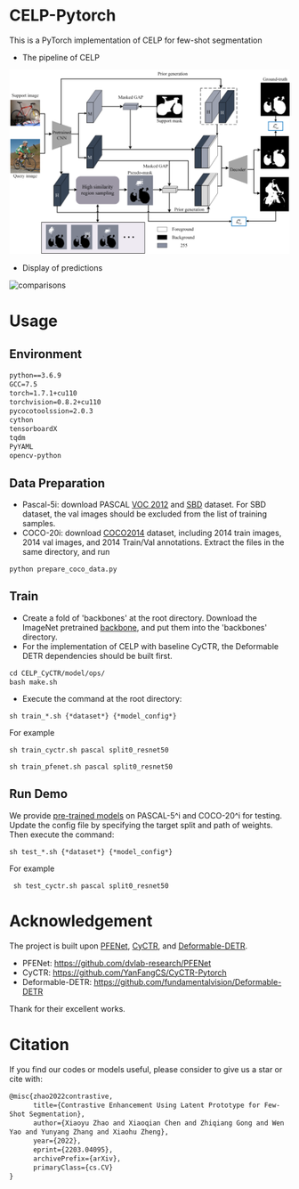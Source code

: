 # CELP-Pytorch
This is a PyTorch implementation of CELP for few-shot segmentation

- The pipeline of CELP

![pipline](images/pipline.png)

- Display of predictions

![comparisons](images/comparisons.png)

# Usage

## Environment

```shell
python==3.6.9
GCC=7.5
torch=1.7.1+cu110
torchvision=0.8.2+cu110
pycocotoolssion=2.0.3
cython
tensorboardX
tqdm
PyYAML
opencv-python
```

## Data Preparation

- Pascal-5i: download PASCAL [VOC 2012](http://host.robots.ox.ac.uk/pascal/VOC/voc2012/) and [SBD](http://home.bharathh.info/pubs/codes/SBD/download.html) dataset. For SBD dataset, the val images should be excluded from the list of training samples.
- COCO-20i: download [COCO2014](https://cocodataset.org/#download) dataset, including 2014 train images, 2014 val images, and 2014 Train/Val annotations.  Extract the files in the same directory, and run

```shell
python prepare_coco_data.py
```

## Train

- Create a fold of 'backbones' at the root directory. Download the ImageNet pretrained <a href="https://mycuhk-my.sharepoint.com/personal/1155122171_link_cuhk_edu_hk/_layouts/15/onedrive.aspx?id=%2Fpersonal%2F1155122171_link_cuhk_edu_hk%2FDocuments%2FPFENet TPAMI Submission%2FPFENet_checkpoints%2Fbackbone.zip&parent=%2Fpersonal%2F1155122171_link_cuhk_edu_hk%2FDocuments%2FPFENet TPAMI Submission%2FPFENet_checkpoints" target="_blank">backbone</a>, and put them into the 'backbones' directory.
- For the implementation of CELP with baseline CyCTR, the Deformable DETR dependencies should be built first.

```shell
cd CELP_CyCTR/model/ops/
bash make.sh
```

- Execute the command at the root directory:

```shell
sh train_*.sh {*dataset*} {*model_config*}
```

For example

```shell
sh train_cyctr.sh pascal split0_resnet50
```

```shell
sh train_pfenet.sh pascal split0_resnet50
```

## Run Demo

We provide [pre-trained models](https://nudteducn-my.sharepoint.com/:f:/g/personal/zhaoxiaoyu13_nudt_edu_cn/Ek485pdUfsdBrQ-Zy2z0VsUBTeTVj5lhFquGIB0e007mnQ?e=Asv9lo) on PASCAL-5^i and COCO-20^i for testing. Update the config file by specifying the target split and path of weights. Then execute the command:

```shell
sh test_*.sh {*dataset*} {*model_config*}
```

For example

```shell
 sh test_cyctr.sh pascal split0_resnet50
```

# Acknowledgement

The project is built upon [PFENet](https://github.com/dvlab-research/PFENet), [CyCTR](https://github.com/YanFangCS/CyCTR-Pytorch), and [Deformable-DETR](https://github.com/fundamentalvision/Deformable-DETR).

- PFENet: https://github.com/dvlab-research/PFENet
- CyCTR: https://github.com/YanFangCS/CyCTR-Pytorch
- Deformable-DETR: https://github.com/fundamentalvision/Deformable-DETR

Thank for their excellent works.

# Citation

If you find our codes or models useful, please consider to give us a star or cite with:

```
@misc{zhao2022contrastive,
      title={Contrastive Enhancement Using Latent Prototype for Few-Shot Segmentation}, 
      author={Xiaoyu Zhao and Xiaoqian Chen and Zhiqiang Gong and Wen Yao and Yunyang Zhang and Xiaohu Zheng},
      year={2022},
      eprint={2203.04095},
      archivePrefix={arXiv},
      primaryClass={cs.CV}
}
```
